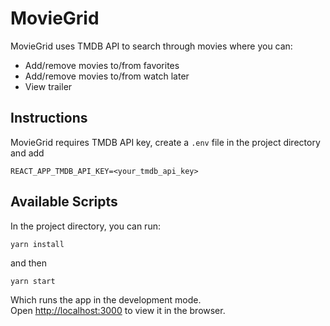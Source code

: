 # MovieGrid

MovieGrid uses TMDB API to search through movies where you can:

- Add/remove movies to/from favorites
- Add/remove movies to/from watch later
- View trailer

## Instructions

MovieGrid requires TMDB API key, create a `.env` file in the project directory and add

`REACT_APP_TMDB_API_KEY=<your_tmdb_api_key>`

## Available Scripts

In the project directory, you can run:

`yarn install`

and then

`yarn start`

Which runs the app in the development mode.<br>
Open [http://localhost:3000](http://localhost:3000) to view it in the browser.
